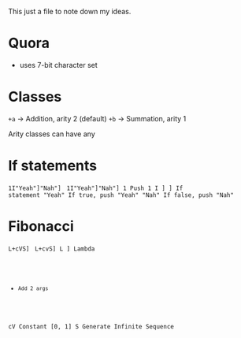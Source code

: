 This just a file to note down my ideas.
# Quora
- uses 7-bit character set
# Classes
`+a` -> Addition, arity 2 (default)
`+b` -> Summation, arity 1

Arity classes can have any 

# If statements
`1I"Yeah"]"Nah"]`
<code>
1I"Yeah"]"Nah"]
1                Push 1
 I      ]     ]  If statement
  "Yeah"         If true, push "Yeah"
         "Nah"   If false, push "Nah"
</code>

# Fibonacci
`L+cVS]`
<code>
L+cvS]
L    ] Lambda
 +     Add 2 args
  cV   Constant [0, 1]
    S  Generate Infinite Sequence
</code>